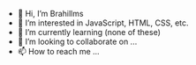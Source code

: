 - 👋 Hi, I’m Brahillms
- 👀 I’m interested in JavaScript, HTML, CSS, etc.
- 🌱 I’m currently learning (none of these)
- 💞️ I’m looking to collaborate on ...
- 📫 How to reach me ...

<!---
GDBZRK/GDBZRK is a ✨ special ✨ repository because its `README.md` (this file) appears on your GitHub profile.
You can click the Preview link to take a look at your changes.
--->
